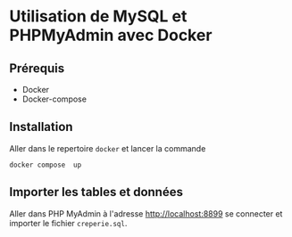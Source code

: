 
# Utilisation de MySQL et PHPMyAdmin avec Docker

## Prérequis

- Docker
- Docker-compose

## Installation

Aller dans le repertoire `docker` et lancer la commande 

```
docker compose  up   
```

## Importer les tables et données

Aller dans PHP MyAdmin à l'adresse [http://localhost:8899](http://localhost:8899) se connecter et importer le fichier `creperie.sql`.
